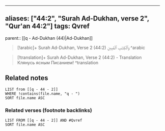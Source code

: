 
---
aliases: ["44:2", "Surah Ad-Dukhan, verse 2", "Qur'an 44:2"]
tags: Qvref
---

parent:: [[q - Ad-Dukhan (44)|Ad-Dukhan]]

> [!arabic]+ Surah Ad-Dukhan, Verse 2 (44:2)
> <span class="quran-arabic">وَٱلْكِتَـٰبِ ٱلْمُبِينِ</span>
^arabic

> [!translation]+ Surah Ad-Dukhan, Verse 2 (44:2) - Translation
> Клянусь ясным Писанием!
^translation



## Related notes
```dataview
LIST from [[q - 44 - 2]]
WHERE !contains(file.name, "q - ")
SORT file.name ASC
```

### Related verses (footnote backlinks)
```dataview
LIST FROM [[q - 44 - 2]] AND #Qvref
SORT file.name ASC
```


